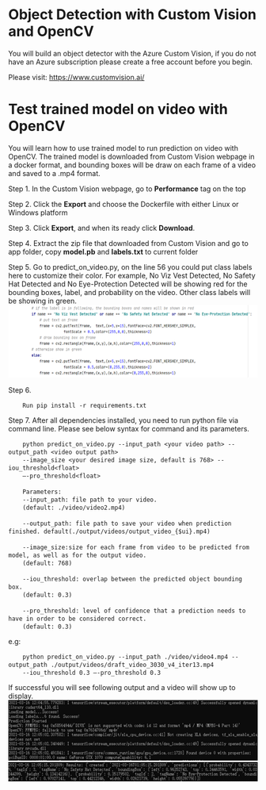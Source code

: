 # Object Detection with Custom Vision and OpenCV
You will build an object detector with the Azure Custom Vision, if you do not have an Azure subscription please
create a free account before you begin.

Please visit: https://www.customvision.ai/

# Test trained model on video with OpenCV
You will learn how to use trained model to run prediction on video with OpenCV. 
The trained model is downloaded from Custom Vision webpage in a docker format, 
and bounding boxes will be draw on each frame of a video and saved to a .mp4 format. 

Step 1. In the Custom Vision webpage, go to <b>Performance</b> tag on the top

Step 2. Click the <b>Export</b> and choose the Dockerfile with either Linux or Windows platform

Step 3. Click <b>Export</b>, and when its ready click <b>Download</b>.

Step 4. Extract the zip file that downloaded from Custom Vision and go to app folder, 
copy <b>model.pb</b> and <b>labels.txt</b> to current folder

Step 5. Go to predict_on_video.py, on the line 56 you could put class labels here to customize their color.
For example, No Viz Vest Detected, No Safety Hat Detected and No Eye-Protection Detected will 
be showing red for the bounding boxes, label, and probability on the video. Other class labels will be showing in green.  
![Screenshot](./img/Picture1.png)

Step 6. 

        Run pip install -r requirements.txt

Step 7. After all dependencies installed, you need to run python file via command line. 
Please see below syntax for command and its parameters.


        python predict_on_video.py --input_path <your video path> --output_path <video output path> 
        --image_size <your desired image size, default is 768> --iou_threshold<float> 
        –-pro_threshold<float>

        Parameters:
        --input_path: file path to your video.
        (default: ./video/video2.mp4)

        --output_path: file path to save your video when prediction finished. default(./output/videos/output_video_{$ui}.mp4)

        --image_size:size for each frame from video to be predicted from model, as well as for the output video.
        (default: 768)

        --iou_threshold: overlap between the predicted object bounding box. 
        (default: 0.3)

        --pro_threshold: level of confidence that a prediction needs to have in order to be considered correct.
        (default: 0.3)


e.g:

        python predict_on_video.py --input_path ./video/video4.mp4 --output_path ./output/videos/draft_video_3030_v4_iter13.mp4
        --iou_threshold 0.3 –-pro_threshold 0.3
        
If successful you will see following output and a video will show up to display.   
![Screenshot](./img/Picture2.png)
![Screenshot](./img/Picture3.png)




